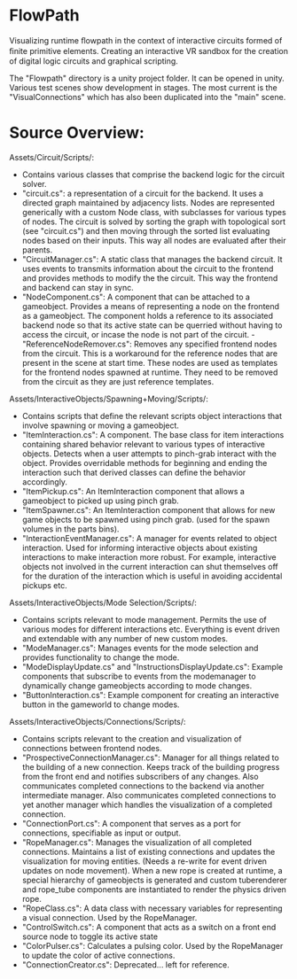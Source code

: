 # FlowPath
Visualizing runtime ﬂowpath in the context of interactive circuits formed of ﬁnite primitive elements. Creating an interactive VR sandbox for the creation of digital logic circuits and graphical scripting.

The "Flowpath" directory is a unity project folder. It can be opened in unity. Various test scenes show development in stages. The most current is the "VisualConnections" which has also been duplicated into the "main" scene.

# Source Overview:
Assets/Circuit/Scripts/:
  - Contains various classes that comprise the backend logic for the circuit solver. 
  - "circuit.cs": a representation of a circuit for the backend. It uses a directed graph maintained by adjacency lists. Nodes are represented generically with a custom Node class, with subclasses for various types of nodes. The circuit is solved by sorting the graph with topological sort (see "circuit.cs") and then moving through the sorted list evaluating nodes based on their inputs. This way all nodes are evaluated after their parents. 
  - "CircuitManager.cs": A static class that manages the backend circuit. It uses events to transmits information about the circuit to the frontend and provides methods to modify the the circuit. This way the frontend and backend can stay in sync.
  - "NodeComponent.cs": A component that can be attached to a gameobject. Provides a means of representing a node on the frontend as a gameobject. The component holds a reference to its associated backend node so that its active state can be querried without having to access the circuit, or incase the node is not part of the circuit.
  -"ReferenceNodeRemover.cs": Removes any specified frontend nodes from the circuit. This is a workaround for the reference nodes that are present in the scene at start time. These nodes are used as templates for the frontend nodes spawned at runtime. They need to be removed from the circuit as they are just reference templates.
  
Assets/InteractiveObjects/Spawning+Moving/Scripts/:
  - Contains scripts that define the relevant scripts object interactions that involve spawning or moving a gameobject. 
  - "ItemInteraction.cs": A component. The base class for item interactions containing shared behavior relevant to various types of interactive objects. Detects when a user attempts to pinch-grab interact with the object. Provides overridable methods for beginning and ending the interaction such that derived classes can define the behavior accordingly. 
  - "ItemPickup.cs": An ItemInteraction component that allows a gameobject to picked up using pinch grab.
  - "ItemSpawner.cs": An ItemInteraction component that allows for new game objects to be spawned using pinch grab. (used for the spawn volumes in the parts bins).
  - "InteractionEventManager.cs": A manager for events related to object interaction. Used for informing interactive objects about existing interactions to make interaction more robust. For example, interactive objects not involved in the current interaction can shut themselves off for the duration of the interaction which is useful in avoiding accidental pickups etc.

Assets/InteractiveObjects/Mode Selection/Scripts/:
  - Contains scripts relevant to mode management. Permits the use of various modes for different interactions etc. Everything is event driven and extendable with any number of new custom modes.
  - "ModeManager.cs": Manages events for the mode selection and provides functionality to change the mode. 
  - "ModeDisplayUpdate.cs" and "InstructionsDisplayUpdate.cs": Example components that subscribe to events from the modemanager to dynamically change gameobjects according to mode changes.
  - "ButtonInteraction.cs": Example component for creating an interactive button in the gameworld to change modes.
 
Assets/InteractiveObjects/Connections/Scripts/:
  - Contains scripts relevant to the creation and visualization of connections between frontend nodes.
  - "ProspectiveConnectionManager.cs": Manager for all things related to the building of a new connection. Keeps track of the building progress from the front end and notifies subscribers of any changes. Also communicates completed connections to the backend via another intermediate manager. Also communicates completed connections to yet another manager which handles the visualization of a completed connection.
  - "ConnectionPort.cs": A component that serves as a port for connections, specifiable as input or output.
  - "RopeManager.cs": Manages the visualization of all completed connections. Maintains a list of existing connections and updates the visualization for moving entities. (Needs a re-write for event driven updates on node movement). When a new rope is created at runtime, a special hierarchy of gameobjects is generated and custom tuberenderer and rope_tube components are instantiated to render the physics driven rope. 
  - "RopeClass.cs": A data class with necessary variables for representing a visual connection. Used by the RopeManager. 
  - "ControlSwitch.cs": A component that acts as a switch on a front end source node to toggle its active state
  - "ColorPulser.cs": Calculates a pulsing color. Used by the RopeManager to update the color of active connections. 
  - "ConnectionCreator.cs": Deprecated... left for reference.
